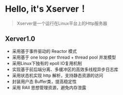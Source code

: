 # Hello, it's Xserver！
> Xserver是一个运行在Linux平台上的Http服务器

## Xerver1.0

- 采用基于事件驱动的 Reactor 模式
- 采用基于 one loop per thread + thread pool 并发模型
- 采用Linux下独有的 epoll IO复用机制
- 实现基于前后端分离、多缓冲区的高效多线程异步日志库
- 采用状态机实现 http 解析，支持静态资源的访问
- 封装用户态 Buffer类，提高稳定性
- 采用 RAII 思想管理资源，避免内存泄露